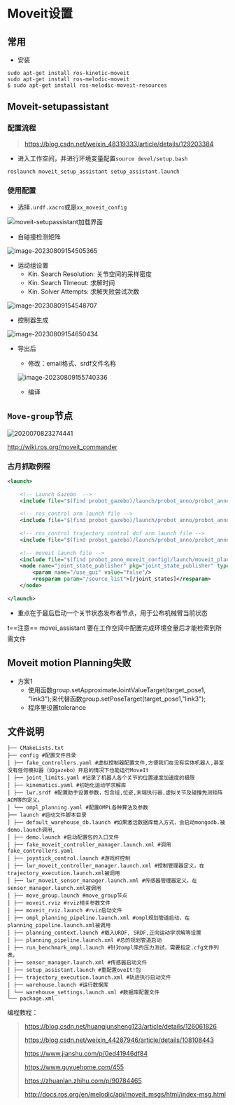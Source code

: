 # Moveit设置

## 常用

- 安装

```shell
sudo apt-get install ros-kinetic-moveit
sudo apt-get install ros-melodic-moveit
$ sudo apt-get install ros-melodic-moveit-resources
```



## Moveit-setupassistant

### 配置流程

> https://blog.csdn.net/weixin_48319333/article/details/129203384

- 进入工作空间，并进行环境变量配置`source devel/setup.bash`

```shell
roslaunch moveit_setup_assistant setup_assistant.launch
```

### 使用配置

- 选择`.urdf.xacro`或是`xx_moveit_config`

![moveit-setupassistant加载界面](../../../../assets/56_moveit-setupassistant加载界面.png)

- 自碰撞检测矩阵

![image-20230809154505365](../../../../assets/57_image-20230809154505365.png)

- 运动组设置
  - Kin. Search Resolution: 关节空间的采样密度 
  - Kin. Search TImeout: 求解时间 
  - Kin. Solver Attempts: 求解失败尝试次数


![image-20230809154548707](../../../../assets/58_image-20230809154548707.png)

- 控制器生成

![image-20230809154650434](../../../../assets/59_image-20230809154650434.png)

- 导出后

  - 修改：email格式、srdf文件名称

  ![image-20230809155740336](../../../../assets/60_image-20230809155740336.png)

  - 编译



## `Move-group`节点

![2020070823274441](../../../../assets/61_2020070823274441.png)

http://wiki.ros.org/moveit_commander

###  古月抓取例程

````xml
<launch>
  
    <!-- Launch Gazebo  -->
    <include file="$(find probot_gazebo)/launch/probot_anno/probot_anno_gazebo_world.launch" />
 
    <!-- ros_control arm launch file -->
    <include file="$(find probot_gazebo)/launch/probot_anno/probot_anno_gazebo_states.launch" />   
 
    <!-- ros_control trajectory control dof arm launch file -->
    <include file="$(find probot_gazebo)/launch/probot_anno/probot_anno_trajectory_controller.launch" />
 
    <!-- moveit launch file -->
    <include file="$(find probot_anno_moveit_config)/launch/moveit_planning_execution.launch" />
    <node name="joint_state_publisher" pkg="joint_state_publisher" type="joint_state_publisher">
    	<param name="/use_gui" value="false"/>
    	<rosparam param="/source_list">[/joint_states]</rosparam>
    </node>
 
</launch>
````

- 重点在于最后启动一个关节状态发布者节点，用于公布机械臂当前状态

:exclamation:==注意== movei_assistant  要在工作空间中配置完成环境变量后才能检索到所需文件

## Moveit motion Planning失败

- 方案1
  - 使用函数group.setApproximateJointValueTarget(target_pose1, "link3");来代替函数group.setPoseTarget(target_pose1,"link3");
  - 程序里设置tolerance



## 文件说明

```shell
├── CMakeLists.txt
├── config #配置文件目录
│ ├── fake_controllers.yaml #虚拟控制器配置文件,方便我们在没有实体机器人,甚至没有任何模拟器（如gazebo）开启的情况下也能运行MoveIt
│ ├── joint_limits.yaml #记录了机器人各个关节的位置速度加速度的极限
│ ├── kinematics.yaml #初始化运动学求解库
│ ├── lwr.srdf #配置助手设置参数，包含组,位姿,末端执行器,虚拟关节及碰撞免测矩阵ACM等的定义。
│ └── ompl_planning.yaml #配置OMPL各种算法及参数
├── launch #启动文件脚本目录
│ ├── default_warehouse_db.launch #如果激活数据库载入方式，会启动mongodb.被demo.launch调用,
│ ├── demo.launch #启动配置包的入口文件
│ ├── fake_moveit_controller_manager.launch.xml #调用fake_controllers.yaml
│ ├── joystick_control.launch #游戏杆控制
│ ├── lwr_moveit_controller_manager.launch.xml #控制管理器定义，在trajectory_execution.launch.xml被调用
│ ├── lwr_moveit_sensor_manager.launch.xml #传感器管理器定义，在sensor_manager.launch.xml被调用
│ ├── move_group.launch #move_group节点
│ ├── moveit.rviz #rviz相关参数文件
│ ├── moveit_rviz.launch #rviz启动文件
│ ├── ompl_planning_pipeline.launch.xml #ompl规划管道启动，在planning_pipeline.launch.xml被调用
│ ├── planning_context.launch #载入URDF, SRDF,正向运动学求解等设置
│ ├── planning_pipeline.launch.xml #总的规划管道启动
│ ├── run_benchmark_ompl.launch #针对ompl库的压力测试，需要指定.cfg文件列表。
│ ├── sensor_manager.launch.xml #传感器启动文件
│ ├── setup_assistant.launch #重配置oveIt!包
│ ├── trajectory_execution.launch.xml #轨迹执行启动文件
│ ├── warehouse.launch #运行数据库
│ └── warehouse_settings.launch.xml #数据库配置文件
└── package.xml
```

编程教程：

> https://blog.csdn.net/huangjunsheng123/article/details/126061826
>
> https://blog.csdn.net/weixin_44287946/article/details/108108443
>
> https://www.jianshu.com/p/0ed41946df84
>
> https://www.guyuehome.com/455
>
> https://zhuanlan.zhihu.com/p/90784465
>
> http://docs.ros.org/en/melodic/api/moveit_msgs/html/index-msg.html
